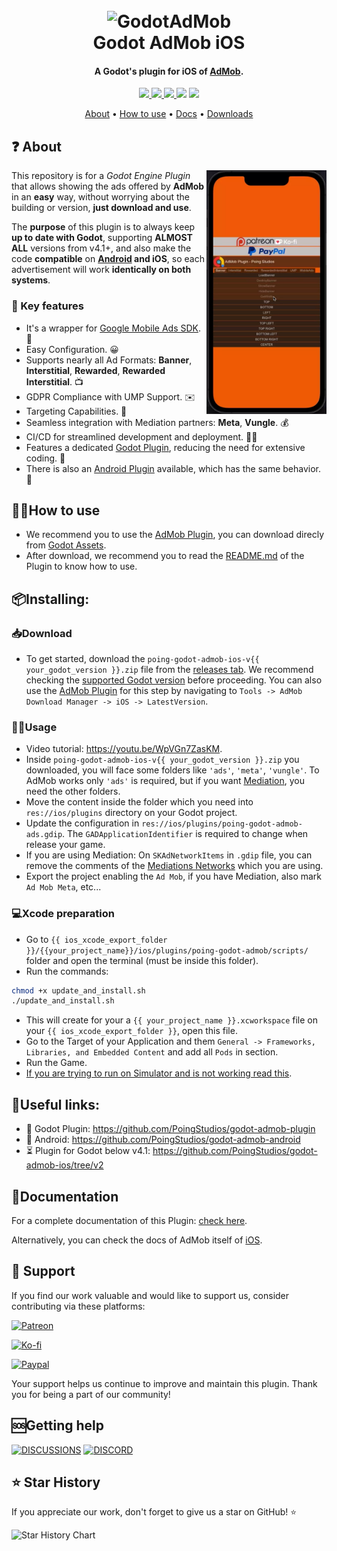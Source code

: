 
<h1 align="center">
  <br>
  <img src="https://i.imgur.com/N2OW34R.png" alt="GodotAdMob" width=500>
  <br>
  Godot AdMob iOS
  <br>
</h1>

<h4 align="center">A Godot's plugin for iOS of <a href="https://admob.google.com" target="_blank">AdMob</a>.</h4>

<p align="center">
  <a href="https://github.com/PoingStudios/godot-admob-ios/releases">
    <img src="https://img.shields.io/github/v/tag/PoingStudios/godot-admob-ios?label=Version">
  </a>
  <a href="https://github.com/PoingStudios/godot-admob-ios/actions/workflows/release_ios.yml">
    <img src="https://github.com/PoingStudios/godot-admob-ios/actions/workflows/release_ios.yml/badge.svg">
  </a>
  <a href="https://github.com/PoingStudios/godot-admob-ios/releases">
    <img src="https://img.shields.io/github/downloads/PoingStudios/godot-admob-ios/total?style=social">
  </a>
  <img src="https://img.shields.io/github/stars/PoingStudios/godot-admob-ios?style=social">
  <img src="https://img.shields.io/github/license/PoingStudios/godot-admob-ios?style=plastic">
</p>

<p align="center">
  <a href="#❓-about">About</a> •
  <a href="#🙋‍♂️how-to-use">How to use</a> •
  <a href="#📄documentation">Docs</a> •
  <a href="https://github.com/PoingStudios/godot-admob-ios/releases">Downloads</a> 
</p>

## ❓ About 

<img src="static/usage.webp" align="right"
     alt="Preview" width="auto" height="390">


This repository is for a _Godot Engine Plugin_ that allows showing the ads offered by **AdMob** in an **easy** way, without worrying about the building or version, **just download and use**.

The **purpose** of this plugin is to always keep **up to date with Godot**, supporting **ALMOST ALL** versions from v4.1+, and also make the code **compatible** on **[Android](https://github.com/PoingStudios/godot-admob-android) and iOS**, so each advertisement will work **identically on both systems**.

### 🔑 Key features

- It's a wrapper for [Google Mobile Ads SDK](https://developers.google.com/admob/ios/download). 🎁
- Easy Configuration. 😀
- Supports nearly all Ad Formats: **Banner**, **Interstitial**, **Rewarded**, **Rewarded Interstitial**. 📺
- GDPR Compliance with UMP Support. ✉️
- Targeting Capabilities. 🎯
- Seamless integration with Mediation partners: **Meta**, **Vungle**. 💰
- CI/CD for streamlined development and deployment. 🔄🚀
- Features a dedicated [Godot Plugin](https://github.com/PoingStudios/godot-admob-plugin), reducing the need for extensive coding. 🔌
- There is also an [Android Plugin](https://github.com/PoingStudios/godot-admob-android) available, which has the same behavior. 🤖

## 🙋‍♂️How to use 
- We recommend you to use the [AdMob Plugin](https://github.com/PoingStudios/godot-admob-plugin), you can download direcly from [Godot Assets](https://godotengine.org/asset-library/asset/2063).
- After download, we recommend you to read the [README.md](https://github.com/PoingStudios/godot-admob-plugin/blob/master/README.md) of the Plugin to know how to use.

## 📦Installing:

### 📥Download
- To get started, download the `poing-godot-admob-ios-v{{ your_godot_version }}.zip` file from the [releases tab](https://github.com/PoingStudios/godot-admob-ios/releases). We recommend checking the [supported Godot version](https://github.com/PoingStudios/godot-admob-versions/blob/master/versions.json) before proceeding. You can also use the [AdMob Plugin](https://github.com/PoingStudios/godot-admob-plugin) for this step by navigating to `Tools -> AdMob Download Manager -> iOS -> LatestVersion`.


### 🧑‍💻Usage
- Video tutorial: https://youtu.be/WpVGn7ZasKM.
- Inside `poing-godot-admob-ios-v{{ your_godot_version }}.zip` you downloaded, you will face some folders like `'ads'`, `'meta'`, `'vungle'`. To AdMob works only `'ads'` is required, but if you want [Mediation](https://support.google.com/admob/answer/13420272?hl=en), you need the other folders.
- Move the content inside the folder which you need into ```res://ios/plugins``` directory on your Godot project.
- Update the configuration in ```res://ios/plugins/poing-godot-admob-ads.gdip```. The `GADApplicationIdentifier` is required to change when release your game.
- If you are using Mediation: On `SKAdNetworkItems` in `.gdip` file, you can remove the comments of the [Mediations Networks](https://developers.google.com/admob/ios/choose-networks) which you are using.
- Export the project enabling the `Ad Mob`, if you have Mediation, also mark `Ad Mob Meta`, etc...

### 💻Xcode preparation
- Go to `{{ ios_xcode_export_folder }}/{{your_project_name}}/ios/plugins/poing-godot-admob/scripts/` folder and open the terminal (must be inside this folder).
- Run the commands: 
```bash
chmod +x update_and_install.sh
./update_and_install.sh
```
- This will create for your a `{{ your_project_name }}.xcworkspace` file on your `{{ ios_xcode_export_folder }}`, open this file.
- Go to the Target of your Application and them `General -> Frameworks, Libraries, and Embedded Content` and add all `Pods` in section.
- Run the Game.
- [If you are trying to run on Simulator and is not working read this](https://github.com/godotengine/godot/issues/44681#issuecomment-751399783).


## 📎Useful links:
- 🦾 Godot Plugin: https://github.com/PoingStudios/godot-admob-plugin
- 🤖 Android: https://github.com/PoingStudios/godot-admob-android
- ⏳ Plugin for Godot below v4.1: https://github.com/PoingStudios/godot-admob-ios/tree/v2

## 📄Documentation
For a complete documentation of this Plugin: [check here](https://poingstudios.github.io/godot-admob-plugin/).

Alternatively, you can check the docs of AdMob itself of [iOS](https://developers.google.com/admob/ios/quick-start).

## 🙏 Support
If you find our work valuable and would like to support us, consider contributing via these platforms:

[![Patreon](https://img.shields.io/badge/Support%20us%20on-Patreon-orange?style=for-the-badge&logo=patreon)](https://patreon.com/poingstudios)

[![Ko-fi](https://img.shields.io/badge/Buy%20us%20a-coffee-yellow?style=for-the-badge&logo=ko-fi)](https://ko-fi.com/poingstudios)

[![Paypal](https://img.shields.io/badge/Donate-via%20Paypal-blue?style=for-the-badge&logo=paypal)](https://www.paypal.com/donate/?hosted_button_id=EBUVPEGF4BUR8)

Your support helps us continue to improve and maintain this plugin. Thank you for being a part of our community!


## 🆘Getting help
[![DISCUSSIONS](https://img.shields.io/badge/Discussions-green?style=for-the-badge)](https://github.com/PoingStudios/godot-admob-ios/discussions)
[![DISCORD](https://img.shields.io/badge/Discord-7289DA?style=for-the-badge)](https://discord.com/invite/YEPvYjSSMk)


## ⭐ Star History
If you appreciate our work, don't forget to give us a star on GitHub! ⭐

![Star History Chart](https://api.star-history.com/svg?repos=Poingstudios/godot-admob-ios&type=Date)
